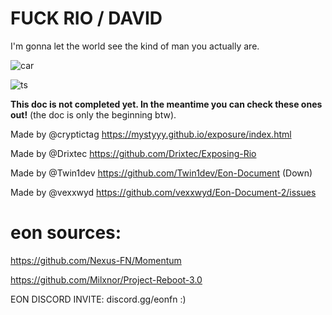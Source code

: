 # FUCK RIO / DAVID
I'm gonna let the world see the kind of man you actually are.

![car](https://github.com/user-attachments/assets/b6e01a28-5a83-4c9b-8342-285427be0d2d)

![ts]([https://github.com/user-attachments/assets/b6e01a28-5a83-4c9b-8342-285427be0d2d](https://cdn.discordapp.com/attachments/1336040826735956053/1349820960479514645/caption.gif?ex=68336a3b&is=683218bb&hm=458137b729e13fbb47a2c431416d4f92d9ef880c0c4230c1f9f83523ecb13a36&))

**This doc is not completed yet. In the meantime you can check these ones out!** (the doc is only the beginning btw).

Made by @cryptictag
https://mystyyy.github.io/exposure/index.html

Made by @Drixtec 
https://github.com/Drixtec/Exposing-Rio

Made by @Twin1dev
https://github.com/Twin1dev/Eon-Document (Down)

Made by @vexxwyd
https://github.com/vexxwyd/Eon-Document-2/issues

# eon sources:

https://github.com/Nexus-FN/Momentum

https://github.com/Milxnor/Project-Reboot-3.0

EON DISCORD INVITE: 
discord.gg/eonfn  :)
